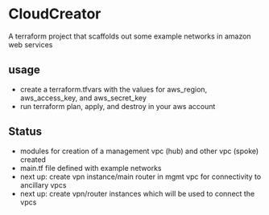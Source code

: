 # CloudCreator
A terraform project that scaffolds out some example networks in amazon web services

## usage
- create a terraform.tfvars with the values for aws_region, aws_access_key, and aws_secret_key
- run terraform plan, apply, and destroy in your aws account

## Status
- modules for creation of a management vpc (hub) and other vpc (spoke) created
- main.tf file defined with example networks
- next up: create vpn instance/main router in mgmt vpc for connectivity to ancillary vpcs
- next up: create vpn/router instances which will be used to connect the vpcs
